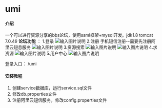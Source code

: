# umi

#### 介绍
一个可以进行资源分享的bbs论坛，使用ssml框架+mysql开发。jdk1.8  tomcat 7.0.49
 **论坛功能** ：
1.登录
![输入图片说明](https://images.gitee.com/uploads/images/2021/0324/121052_a0545c2e_8843053.png "屏幕截图.png")
2.注册  手机短信注册--需要先注册阿里云短息服务
![输入图片说明](https://images.gitee.com/uploads/images/2021/0324/121132_ca4328bc_8843053.png "屏幕截图.png")
3.资源搜索
![输入图片说明](https://images.gitee.com/uploads/images/2021/0324/120932_cc1445e0_8843053.jpeg "主页.jpg")
![输入图片说明](https://images.gitee.com/uploads/images/2021/0324/120952_f5e701e0_8843053.jpeg "搜索页面.jpg")
4.求资源
![输入图片说明](https://images.gitee.com/uploads/images/2021/0324/121310_d9ea0a61_8843053.png "屏幕截图.png")
5.用户中心
![输入图片说明](https://images.gitee.com/uploads/images/2021/0324/121630_6a8d4796_8843053.png "屏幕截图.png")

登录入口：  /umi

#### 安装教程

1.  创建service数据库，运行service.sql文件
2.  修改db.properties文件
3.  注册阿里云短信服务，修改config.properties文件


